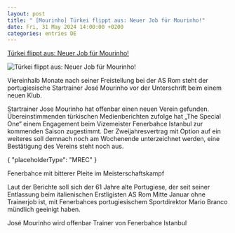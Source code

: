```yaml
---
layout: post
title: " [Mourinho] Türkei flippt aus: Neuer Job für Mourinho!"
date: Fri, 31 May 2024 14:00:00 +0200
categories: entries DE
---
```

[Türkei flippt aus: Neuer Job für Mourinho!](https://www.sport1.de/news/internationaler-fussball/2024/05/medien-mourinho-neuer-trainer-bei-fenerbahce)

![Türkei flippt aus: Neuer Job für Mourinho!](https://reshape.sport1.de/c/t/2d1ef011-67ea-4cf7-ad8c-0ca43374c4d9/1200x630)

Viereinhalb Monate nach seiner Freistellung bei der AS Rom steht der portugiesische Startrainer José Mourinho vor der Unterschrift beim einem neuen Klub.

Startrainer Jose Mourinho hat offenbar einen neuen Verein gefunden. Übereinstimmenden türkischen Medienberichten zufolge hat „The Special One“ einem Engagement beim Vizemeister Fenerbahce Istanbul zur kommenden Saison zugestimmt. Der Zweijahresvertrag mit Option auf ein weiteres soll demnach noch am Wochenende unterzeichnet werden, eine Bestätigung des Vereins steht noch aus.

{ "placeholderType": "MREC" }

Fenerbahce mit bitterer Pleite im Meisterschaftskampf

Laut der Berichte soll sich der 61 Jahre alte Portugiese, der seit seiner Entlassung beim italienischen Erstligisten AS Rom Mitte Januar ohne Trainerjob ist, mit Fenerbahces portugiesischem Sportdirektor Mario Branco mündlich geeinigt haben.

José Mourinho wird offenbar Trainer von Fenerbahce Istanbul

